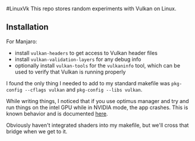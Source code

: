 #LinuxVk
This repo stores random experiments with Vulkan on Linux.
## Installation
For Manjaro:
 - install `vulkan-headers` to get access to Vulkan header files
 - install `vulkan-validation-layers` for any debug info
 - optionally install `vulkan-tools` for the `vulkaninfo` tool, which can be used to verify that Vulkan is running properly

I found the only thing I needed to add to my standard makefile was `pkg-config --cflags vulkan` and `pkg-config --libs vulkan`.

While writing things, I noticed that if you use optimus manager and try and run things on the intel GPU while in NVIDIA mode, the app crashes.  This is known behavior and is documented [here](https://github.com/Askannz/optimus-manager/wiki/FAQ,-common-issues,-troubleshooting).

Obviously haven't integrated shaders into my makefile, but we'll cross that bridge when we get to it.
